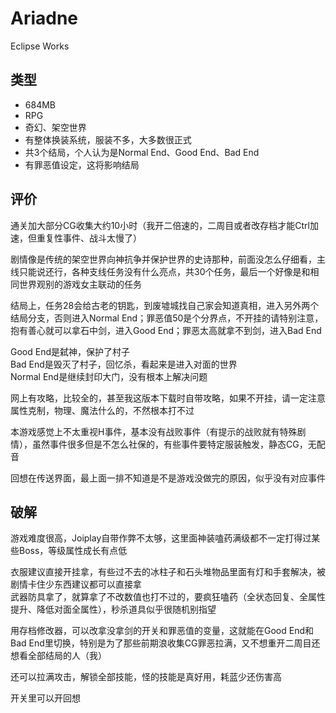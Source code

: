 # Ariadne
Eclipse Works

## 类型
- 684MB
- RPG
- 奇幻、架空世界
- 有整体换装系统，服装不多，大多数很正式
- 共3个结局，个人认为是Normal End、Good End、Bad End
- 有罪恶值设定，这将影响结局

## 评价
通关加大部分CG收集大约10小时（我开二倍速的，二周目或者改存档才能Ctrl加速，但重复性事件、战斗太慢了）

剧情像是传统的架空世界向神抗争并保护世界的史诗那种，前面没怎么仔细看，主线只能说还行，各种支线任务没有什么亮点，共30个任务，最后一个好像是和相同世界观别的游戏女主联动的任务

结局上，任务28会给古老的钥匙，到废墟城找自己家会知道真相，进入另外两个结局分支，否则进入Normal End；罪恶值50是个分界点，不开挂的请特别注意，抱有善心就可以拿石中剑，进入Good End；罪恶太高就拿不到剑，进入Bad End

Good End是弑神，保护了村子  
Bad End是毁灭了村子，回忆杀，看起来是进入对面的世界  
Normal End是继续封印大门，没有根本上解决问题

网上有攻略，比较全的，甚至我这版本下载时自带攻略，如果不开挂，请一定注意属性克制，物理、魔法什么的，不然根本打不过

本游戏感觉上不太重视H事件，基本没有战败事件（有提示的战败就有特殊剧情），虽然事件很多但是不怎么社保的，有些事件要特定服装触发，静态CG，无配音

回想在传送界面，最上面一排不知道是不是游戏没做完的原因，似乎没有对应事件

## 破解
游戏难度很高，Joiplay自带作弊不太够，这里面神装嗑药满级都不一定打得过某些Boss，等级属性成长有点低 

衣服建议直接开挂拿，有些过不去的冰柱子和石头堆物品里面有灯和手套解决，被剧情卡住少东西建议都可以直接拿  
武器防具拿了，就算拿了不改数值也打不过的，要疯狂嗑药（全状态回复、全属性提升、降低对面全属性），秒杀道具似乎很随机别指望

用存档修改器，可以改拿没拿剑的开关和罪恶值的变量，这就能在Good End和Bad End里切换，特别是为了那些前期浪收集CG罪恶拉满，又不想重开二周目还想看全部结局的人（我）

还可以拉满攻击，解锁全部技能，怪的技能是真好用，耗蓝少还伤害高

开关里可以开回想